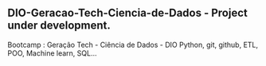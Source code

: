 ## DIO-Geracao-Tech-Ciencia-de-Dados - Project under development.
Bootcamp : Geração Tech - Ciência de Dados - DIO
Python, git, github, ETL, POO, Machine learn, SQL...
